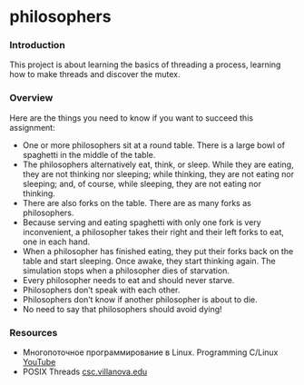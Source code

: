# philosophers

### Introduction
This project is about learning the basics of threading a process, learning how to make threads and discover the mutex.

### Overview
Here are the things you need to know if you want to succeed this assignment:
- One or more philosophers sit at a round table.
There is a large bowl of spaghetti in the middle of the table.
- The philosophers alternatively eat, think, or sleep.
While they are eating, they are not thinking nor sleeping;
while thinking, they are not eating nor sleeping; and, of course, while sleeping, they are not eating nor thinking.
- There are also forks on the table. There are as many forks as philosophers.
- Because serving and eating spaghetti with only one fork is very inconvenient, a philosopher takes their right and their left forks to eat, one in each hand.
- When a philosopher has finished eating, they put their forks back on the table and start sleeping. Once awake, they start thinking again. The simulation stops when a philosopher dies of starvation.
- Every philosopher needs to eat and should never starve.
- Philosophers don’t speak with each other.
- Philosophers don’t know if another philosopher is about to die.
- No need to say that philosophers should avoid dying!

### Resources
- Многопоточное программирование в Linux. Programming C/Linux [YouTube](https://www.youtube.com/watch?v=uFQwXtHsO4w)
- POSIX Threads [csc.villanova.edu](http://www.csc.villanova.edu/~mdamian/threads/posixthreads.html#applications)

